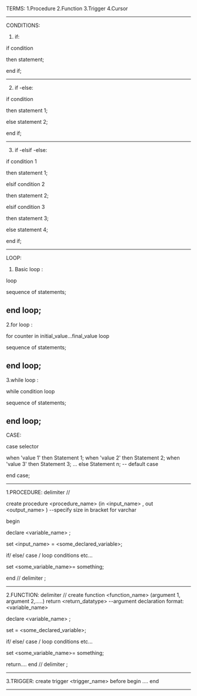 TERMS:
1.Procedure
2.Function
3.Trigger
4.Cursor

---

CONDITIONS:

1. if:

if condition

then statement;

end if;

---

2. if -else:

if condition

then statement 1;

else statement 2;

end if;

---

3. if -elsif -else:

if condition 1

then statement 1;

elsif condition 2

then statement 2;

elsif condition 3

then statement 3;

else statement 4;

end if;

---

LOOP:

1. Basic loop :

loop

sequence of statements;

## end loop;

2.for loop :

for counter in initial_value...final_value loop

sequence of statements;

## end loop;

3.while loop :

while condition loop

sequence of statements;

## end loop;

CASE:

case selector

when 'value 1' then Statement 1;
when 'value 2' then Statement 2;
when 'value 3' then Statement 3;
...
else Statement n; -- default case

end case;

---

1.PROCEDURE:
delimiter //

create procedure <procedure_name> (in <input_name> <datatype>, out <output_name> <datatype>) --specify size in bracket for varchar

begin

declare <variable_name> <datatype>;

set <input_name> = <some_declared_variable>;

if/ else/ case / loop conditions etc...

set <some_variable_name>= something;

end //
delimiter ;

---

2.FUNCTION:
delimiter //
create function <function_name> (argument 1, argument 2,.....) return <return_datatype> --argument declaration format: <variable_name> <datatype>

declare <variable_name> <datatype>;

set <argument> = <some_declared_variable>;

if/ else/ case / loop conditions etc...

set <some_variable_name>= something;

return....
end //
delimiter ;

---

3.TRIGGER:
create trigger <trigger_name> before
begin
....
end

---
